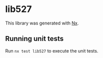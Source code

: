 # lib527

This library was generated with [Nx](https://nx.dev).

## Running unit tests

Run `nx test lib527` to execute the unit tests.
